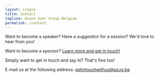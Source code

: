 ```yaml
---
layout: single
title: Contact
tagline: Azure User Group Belgium
permalink: /contact
---
```


Want to become a speaker? Have a suggestion for a session? We'd love to hear from you!

Want to become a sponsor? [Learn more and get in touch!](https://www.azug.be/partners)

Simply want to get in touch and say hi? That's fine too!

E-mail us at the following address: [getintouchwithus@azug.be](mailto:getintouchwithus@azug.be)

